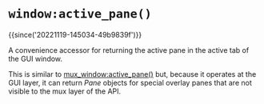 # `window:active_pane()`

{{since('20221119-145034-49b9839f')}}

A convenience accessor for returning the active pane in the active tab of the
GUI window.

This is similar to [mux_window:active_pane()](../mux-window/active_pane.md)
but, because it operates at the GUI layer, it can return *Pane* objects for
special overlay panes that are not visible to the mux layer of the API.

